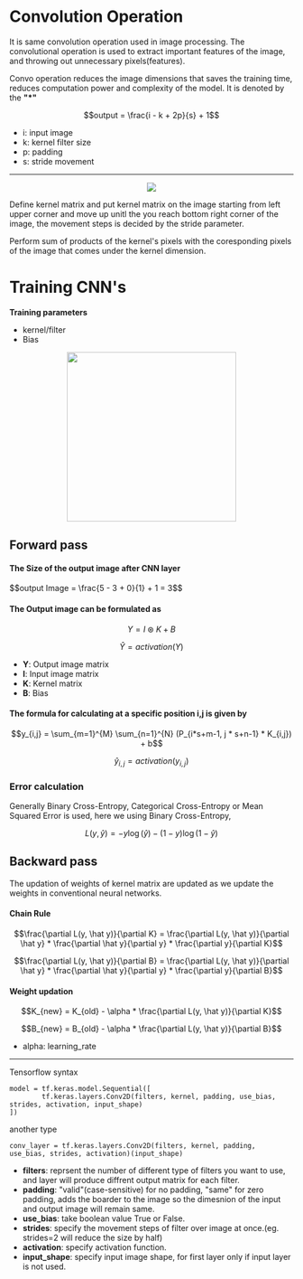 # Convolution Operation

It is same convolution operation used in image processing. The convolutional operation is used to extract important features of the image, and throwing out unnecessary pixels(features). 

Convo operation reduces the image dimensions that saves the training time, reduces computation power and complexity of the model. It is denoted by the **"*"**

$$output = \frac{i - k + 2p}{s} + 1$$

* i: input image
* k: kernel filter size
* p: padding
* s: stride movement

---

<p align="center">
  <img src="https://pengfeinie.github.io/images/image-20211017144936783.png" height="" width="" />
</p>


Define kernel matrix and put kernel matrix on the image starting from left upper corner and move up unitl the you reach bottom right corner of the image, the movement steps is decided by the stride parameter.

Perform sum of products of the kernel's pixels with the coresponding pixels of the image that comes under the kernel dimension.

# Training CNN's

**Training parameters**
* kernel/filter
* Bias


<p align="center">
  <img src="https://github.com/NME-rahul/Artificial-Neural-Network/assets/100432854/45d5a8e3-59d6-47ee-95cf-39145cba665a" height="300" width=""/>
</p>

## Forward pass

#### The Size of the output image after CNN layer
<p>
$$output Image = \frac{5 - 3 + 0}{1} + 1 = 3$$  
</p>

#### The Output image can be formulated as
  
  $$Y = I \circledast K + B$$
  
  $$\hat{Y} = activation(Y)$$

* **Y**: Output image matrix
* **I**: Input image matrix
* **K**: Kernel matrix
* **B**: Bias

#### The formula for calculating at a specific position i,j is given by

  $$y_{i,j} = \sum_{m=1}^{M} \sum_{n=1}^{N} (P_{i*s+m-1, j * s+n-1} * K_{i,j}) + b$$
  
  $$\hat y_{i,j} = activation(y_{i,j})$$

### Error calculation

Generally Binary Cross-Entropy, Categorical Cross-Entropy or Mean Squared Error is used, here we using Binary Cross-Entropy,

$$L(y, \hat{y}) = - y \log(\hat y) - (1-y)\log(1-\hat y)$$


## Backward pass

The updation of weights of kernel matrix are updated as we update the weights in conventional neural networks.

#### Chain Rule

$$\frac{\partial L(y, \hat y)}{\partial K} = \frac{\partial L(y, \hat y)}{\partial \hat y} * \frac{\partial \hat y}{\partial y} * \frac{\partial y}{\partial K}$$

$$\frac{\partial L(y, \hat y)}{\partial B} = \frac{\partial L(y, \hat y)}{\partial \hat y} * \frac{\partial \hat y}{\partial y} * \frac{\partial y}{\partial B}$$

#### Weight updation

$$K_{new} = K_{old} - \alpha * \frac{\partial L(y, \hat y)}{\partial K}$$

$$B_{new} = B_{old} - \alpha * \frac{\partial L(y, \hat y)}{\partial B}$$

* alpha: learning_rate

---

Tensorflow syntax

    model = tf.keras.model.Sequential([
            tf.keras.layers.Conv2D(filters, kernel, padding, use_bias, strides, activation, input_shape)
    ])


another type

    conv_layer = tf.keras.layers.Conv2D(filters, kernel, padding, use_bias, strides, activation)(input_shape)


* **filters**: reprsent the number of different type of filters you want to use, and layer will produce diffrent output matrix for each filter.
* **padding**: "valid"(case-sensitive) for no padding, "same" for zero padding, adds the boarder to the image so the dimesnion of the input and output image will remain same.
* **use_bias**: take boolean value True or False.
* **strides**: specify the movement steps of filter over image at once.(eg. strides=2 will reduce the size by half)
* **activation**: specify activation function.
* **input_shape**: specify input image shape, for first layer only if input layer is not used.
